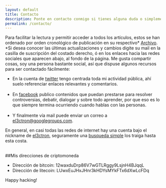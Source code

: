 ```yaml
---
layout: default
title: Contacto
description: Ponte en contacto conmigo si tienes alguna duda o simplemente quieres decir hola.
permalink: /contacto/
---
```


Para facilitar la lectura y permitir acceder a todos los artículos, estos se han ordenado por orden cronológico de publicación en su respectivo* [Archivo](//el3ctron.github.io/archivo/). *Si desea conocer las últimas actualizaciones y cambios digite su mail en la casilla de suscripción del costado derecho, ó en los enlaces hacia las redes sociales que aparecen abajo, al fondo de la página. Me gusta compartir cosas, soy una persona bastante social, así que dispuse algunos recursos para ser contactado fácilmente:

- En la cuenta de [twitter](//twitter.com/el3ctron) tengo centrada toda mi actividad pública, ahí suelo referenciar enlaces relevantes y comentarios.<br><br>
- En [facebook](//facebook.com/el3ctron) publico contenidos que puedan prestarse para resolver controversias, debatir, dialogar y sobre todo aprender, por que eso es lo que siempre termina ocurriendo cuando hablas con las personas.<br><br>
- Y finalmente vía mail puede enviar un correo a [el3ctron@googlegroups.com](//groups.google.com/forum/#!forum/el3ctron).

En general, en casi todas las redes de internet hay una cuenta bajo el nickname de [el3ctron](//encrypted.google.com/search?hl=es-419&source=hp&q=el3ctron&gbv=2&oq=el3ctron&gs_l=heirloom-hp.3..0i19l3j0i30i19l7.2326.2424.0.3874.11.2.0.0.0.0.177.246.1j1.2.0....0...1ac.1.34.heirloom-hp..10.1.69.NwjbTsefjQo), seguramente una [busqueda simple](//duckduckgo.com/?q=el3ctron) los traiga hasta esta costa.<br><br>

##Mis direcciones de criptomoneda

- Dirección de bitcoin: 12waxduDrp86V7wGTLRggy9LsjnH4BJqqL
- Dirección de litecoin: LUwxEuJHxJHnr3kHDYsMYkFTx6dXwLcFDq

Happy hacking!
